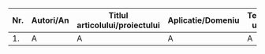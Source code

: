 | Nr. | Autori/An | Titlul articolului/proiectului | Aplicatie/Domeniu | Tehnologii utilizate | Metodologie/Abordare | Rezultate | Limitari | Comentarii suplimentare | 
| --- | --- | --- | --- | --- | --- | --- | --- | --- |
| 1. | A | A | A | A | A | A | A | A |
